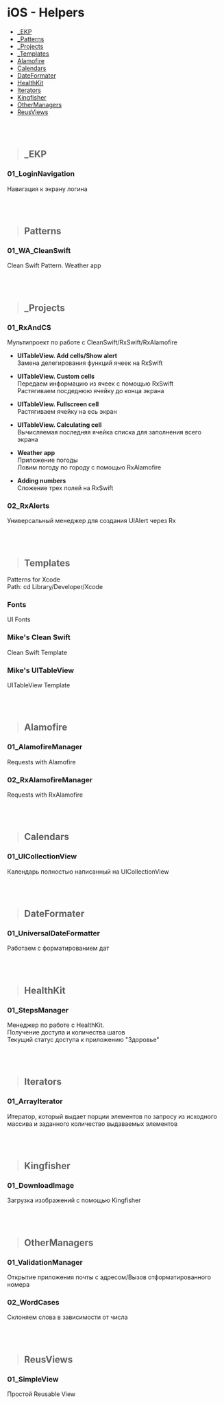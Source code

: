 iOS - Helpers 
=========================

+ [_EKP ](#EKP)
+ [_Patterns ](#Patterns)
+ [_Projects ](#Projects)
+ [_Templates ](#Templates)
+ [Alamofire](#Alamofire)
+ [Calendars](#Calendars)
+ [DateFormater ](#DateFormater)
+ [HealthKit ](#HealthKit)
+ [Iterators ](#Iterators)
+ [Kingfisher](#Kingfisher)
+ [OtherManagers](#OtherManagers)
+ [ReusViews](#ReusViews)

<br />
<br />

>## <a name="EKP"></a> _EKP
### 01_LoginNavigation
Навигация к экрану логина

<br />
<br />

>## <a name="Patterns"></a> Patterns
### 01_WA_CleanSwift
Clean Swift Pattern. Weather app

<br />
<br />

>## <a name="Projects"></a> _Projects
### 01_RxAndCS
Мультипроект по работе с CleanSwift/RxSwift/RxAlamofire

+ **UITableView. Add cells/Show alert**   
Замена делегирования функций ячеек на RxSwift

+ **UITableView. Custom cells**   
Передаем информацию из ячеек с помощью RxSwift   
Растягиваем посдеднюю ячейку до конца экрана

+ **UITableView. Fullscreen cell**   
Растягиваем  ячейку на есь экран

+ **UITableView. Calculating cell**   
Вычисляемая последняя ячейка списка для заполнения всего экрана

+ **Weather app**   
Приложение погоды   
Ловим погоду по городу с помощью RxAlamofire

+ **Adding numbers**   
Сложение трех полей на RxSwift

### 02_RxAlerts
Универсальный менеджер для создания UIAlert через Rx

<br />
<br />

>## <a name="Templates"></a> Templates   
Patterns for Xcode   
Path: cd Library/Developer/Xcode

### Fonts
UI Fonts

### Mike's Clean Swift
Clean Swift Template

### Mike's UITableView
UITableView Template

<br />
<br />

>## <a name="Alamofire"></a> Alamofire
### 01_AlamofireManager
Requests with Alamofire

### 02_RxAlamofireManager
Requests with RxAlamofire

<br />
<br />

>## <a name="Calendars"></a> Calendars
### 01_UICollectionView
Календарь полностью написанный на UICollectionView

<br />
<br />

>## <a name="DateFormater"></a> DateFormater
### 01_UniversalDateFormatter
Работаем с форматированием дат

<br />
<br />

>## <a name="HealthKit"></a> HealthKit
### 01_StepsManager
Менеджер по работе с HealthKit.    
Получение доступа и количества шагов   
Текущий статус доступа к приложению "Здоровье"

<br />
<br />

>## <a name="Iterators"></a> Iterators
### 01_ArrayIterator
Итератор, который выдает порции элементов по запросу из исходного массива и заданного количество выдаваемых элементов

<br />
<br />

>## <a name="Kingfisher"></a> Kingfisher
### 01_DownloadImage
Загрузка изображений с помощью Kingfisher

<br />
<br />

>## <a name="OtherManagers"></a> OtherManagers
### 01_ValidationManager
Открытие приложения почты с адресом/Вызов отформатированного номера

### 02_WordCases
Склоняем слова в зависимости от числа

<br />
<br />

>## <a name="ReusViews"></a> ReusViews
### 01_SimpleView
Простой Reusable View


